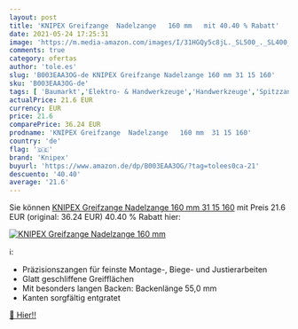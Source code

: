 ```yaml
---
layout: post
title: 'KNIPEX Greifzange  Nadelzange   160 mm   mit 40.40 % Rabatt'
date: 2021-05-24 17:25:31
image: 'https://m.media-amazon.com/images/I/31HGQy5c8jL._SL500_._SL400_.jpg'
comments: true
category: ofertas
author: 'tole.es'
slug: 'B003EAA3OG-de KNIPEX Greifzange Nadelzange 160 mm 31 15 160'
sku: 'B003EAA3OG-de'
tags: [ 'Baumarkt','Elektro- & Handwerkzeuge','Handwerkzeuge','Spitzzangen','Zangen & Kneifzangen','knipex', ]
actualPrice: 21.6 EUR
currency: EUR
price: 21.6
comparePrice: 36.24 EUR
prodname: 'KNIPEX Greifzange  Nadelzange   160 mm  31 15 160'
country: 'de'
flag: '🇩🇪'
brand: 'Knipex'
buyurl: 'https://www.amazon.de/dp/B003EAA3OG/?tag=tolees0ca-21'
descuento: '40.40'
average: '21.6'
---
```


Sie können [KNIPEX Greifzange  Nadelzange   160 mm  31 15 160](https://www.amazon.de/dp/B003EAA3OG/?tag=tolees0ca-21) mit Preis 21.6 EUR (original: 36.24 EUR) 40.40 % Rabatt hier:

[![KNIPEX Greifzange  Nadelzange   160 mm  ](https://m.media-amazon.com/images/I/31HGQy5c8jL._SL500_._SL400_.jpg)](https://www.amazon.de/dp/B003EAA3OG/?tag=tolees0ca-21)

ℹ️:

- Präzisionszangen für feinste Montage-, Biege- und Justierarbeiten
- Glatt geschliffene Greifflächen
- Mit besonders langen Backen: Backenlänge 55,0 mm
- Kanten sorgfältig entgratet

[🛒 Hier!!](https://www.amazon.de/dp/B003EAA3OG/?tag=tolees0ca-21)
